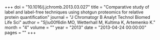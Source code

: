 +++
doi = "10.1016/j.jchromb.2013.03.027"
title = "Comparative study of label and label-free techniques using shotgun proteomics for relative protein quantification"
journal = "J Chromatogr B Analyt Technol Biomed Life Sci"
author = "Sj\u00f6din MO, Wetterhall M, Kultima K, Artemenko K."
month = "4"
volume = ""
year = "2013"
date = "2013-04-24 00:00:00"
pages = ""
+++

